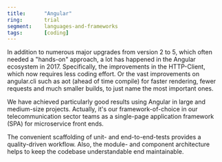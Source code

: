 ```yaml
---
title:      "Angular"
ring:       trial
segment:    languages-and-frameworks
tags:       [coding]
---
```


In addition to numerous major upgrades from version 2 to 5, which often needed a "hands-on" approach, a lot has happened in the Angular ecosystem in 2017.
Specifically, the improvements in the HTTP-Client, which now requires less coding effort.
Or the vast improvements on angular.cli such as aot (ahead of time compile) for faster rendering, fewer requests and much smaller builds, to just name the most important ones.

We have achieved particularly good results using Angular in large and medium-size projects.
Actually, it's our framework-of-choice in our telecommunication sector teams as a single-page application framework (SPA) for microservice front ends.

The convenient scaffolding of unit- and end-to-end-tests provides a quality-driven workflow.
Also, the module- and component architecture helps to keep the codebase understandable end maintainable.
